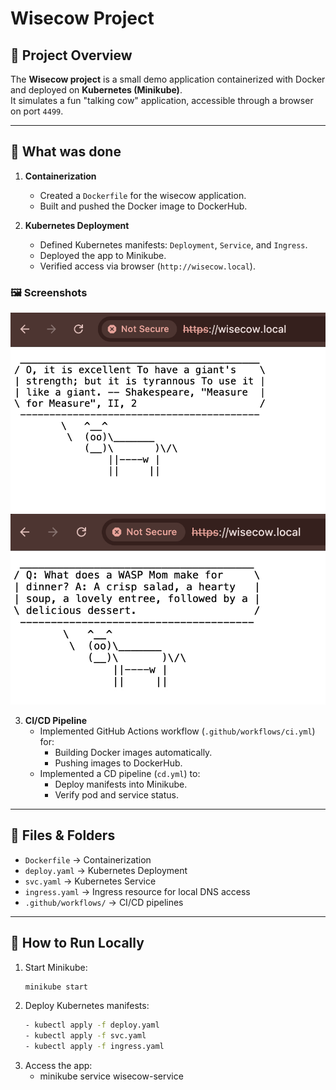 # Wisecow Project

## 📌 Project Overview
The **Wisecow project** is a small demo application containerized with Docker and deployed on **Kubernetes (Minikube)**.  
It simulates a fun "talking cow" application, accessible through a browser on port `4499`.

---

## 🔧 What was done
1. **Containerization**  
   - Created a `Dockerfile` for the wisecow application.
   - Built and pushed the Docker image to DockerHub.

2. **Kubernetes Deployment**  
   - Defined Kubernetes manifests: `Deployment`, `Service`, and `Ingress`.
   - Deployed the app to Minikube.
   - Verified access via browser (`http://wisecow.local`).

### 🖼️ Screenshots
![Wisecow running in browser](assets/sc1.JPG)
![Wisecow running in browser](assets/sc2.JPG)

3. **CI/CD Pipeline**  
   - Implemented GitHub Actions workflow (`.github/workflows/ci.yml`) for:
     - Building Docker images automatically.
     - Pushing images to DockerHub.
   - Implemented a CD pipeline (`cd.yml`) to:
     - Deploy manifests into Minikube.
     - Verify pod and service status.

---

## 📂 Files & Folders
- `Dockerfile` → Containerization
- `deploy.yaml` → Kubernetes Deployment
- `svc.yaml` → Kubernetes Service
- `ingress.yaml` → Ingress resource for local DNS access
- `.github/workflows/` → CI/CD pipelines

---

## 🚀 How to Run Locally
1. Start Minikube:
   ```bash
   minikube start
2. Deploy Kubernetes manifests:
   ```bash
   - kubectl apply -f deploy.yaml
   - kubectl apply -f svc.yaml
   - kubectl apply -f ingress.yaml
3. Access the app:
   - minikube service wisecow-service
